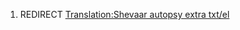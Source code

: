 1.  REDIRECT [Translation:Shevaar autopsy extra
    txt/el](Translation:Shevaar_autopsy_extra_txt/el "wikilink")
